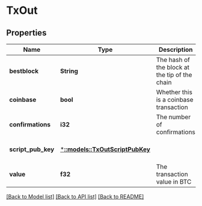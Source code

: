 # TxOut

## Properties
Name | Type | Description | Notes
------------ | ------------- | ------------- | -------------
**bestblock** | **String** | The hash of the block at the tip of the chain | [optional] [default to null]
**coinbase** | **bool** | Whether this is a coinbase transaction | [optional] [default to null]
**confirmations** | **i32** | The number of confirmations | [optional] [default to null]
**script_pub_key** | [***::models::TxOutScriptPubKey**](TxOut_scriptPubKey.md) |  | [optional] [default to null]
**value** | **f32** | The transaction value in BTC | [optional] [default to null]

[[Back to Model list]](../README.md#documentation-for-models) [[Back to API list]](../README.md#documentation-for-api-endpoints) [[Back to README]](../README.md)


